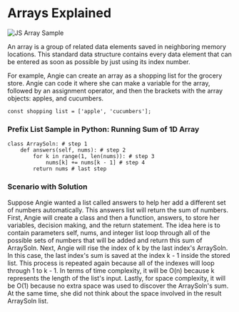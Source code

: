 # Arrays Explained

<img src="#" alt="JS Array Sample">

<p>An array is a group of related data elements saved in neighboring memory locations. 
This standard data structure contains every data element that can be entered as soon as possible by just using its index number. </p>

<p>For example, Angie can create an array as a shopping list for the grocery store. Angie can code it where she can make a variable for the array, followed by an assignment operator, and then the brackets with the array objects: apples, and cucumbers.

    const shopping list = ['apple', 'cucumbers']; 

</p>

<h3>Prefix List Sample in Python: Running Sum of 1D Array</h3>

<p>

    class ArraySoln: # step 1
        def answers(self, nums): # step 2
            for k in range(1, len(nums)): # step 3
                nums[k] += nums[k - 1] # step 4
            return nums # last step
</p>

<h3>Scenario with Solution</h3>
<p>Suppose Angie wanted a list called answers to help her add a different set of numbers automatically. This answers list will return the sum of numbers. First, Angie will create a class and then a function, answers, to store her variables, decision making, and the return statement. The idea here is to contain parameters self, nums, and integer list loop through all of the possible sets of numbers that will be added and return this sum of ArraySoln. Next, Angie will rise the index of k by the last index's ArraySoln. In this case, the last index's sum is saved at the index k - 1 inside the stored list. This process is repeated again because all of the indexes will loop through 1 to k - 1. In terms of time complexity, it will be O(n) because k represents the length of the list's input. Lastly, for space complexity, it will be O(1) because no extra space was used to discover the ArraySoln's sum. At the same time, she did not think about the space involved in the result ArraySoln list. </p>


